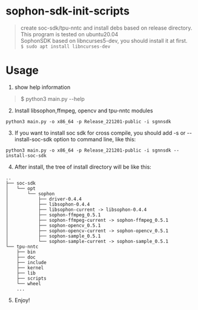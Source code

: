 # sophon-sdk-init-scripts
> create soc-sdk/tpu-nntc and install debs based on release directory.<br>
> This program is tested on ubuntu20.04 <br>
> SophonSDK based on libncurses5-dev, you should install it at first. <br>
> ``` $ sudo apt install libncurses-dev ```
# Usage
1. show help information
> $ python3 main.py --help

2. Install libsophon,ffmpeg, opencv and tpu-nntc modules
```
python3 main.py -o x86_64 -p Release_221201-public -i sgnnsdk
```     
     
3. If you want to install soc sdk for cross compile, you should add -s or --install-soc-sdk option to command line, like this:
```commandline
python3 main.py -o x86_64 -p Release_221201-public -i sgnnsdk --install-soc-sdk
```
4. After install, the tree of install directory will be like this:
```commandline
..
├── soc-sdk
│   └── opt
│       └── sophon
│           ├── driver-0.4.4
│           ├── libsophon-0.4.4
│           ├── libsophon-current -> libsophon-0.4.4
│           ├── sophon-ffmpeg_0.5.1
│           ├── sophon-ffmpeg-current -> sophon-ffmpeg_0.5.1
│           ├── sophon-opencv_0.5.1
│           ├── sophon-opencv-current -> sophon-opencv_0.5.1
│           ├── sophon-sample_0.5.1
│           └── sophon-sample-current -> sophon-sample_0.5.1
└── tpu-nntc
    ├── bin
    ├── doc
    ├── include
    ├── kernel
    ├── lib
    ├── scripts
    └── wheel
    ...
```
5. Enjoy!
